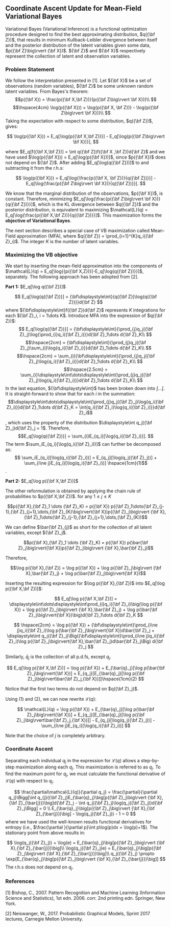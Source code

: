 
## Coordinate Ascent Update for Mean-Field Variational Bayes
Variational Bayes (Variational Inference) is a functional optimization procedure designed to find the best approximating distribution, $q({\bf Z})$, that results in minimum Kullback-Leibler divergence between itself and the posterior distribution of the latent variables given some data, $p({\bf Z}\big\rvert {\bf X})$. ${\bf Z}$ and ${\bf X}$ respectively represent the collection of latent and observation variables.

### Problem Statement
We follow the interpretation presented in [1]. Let ${\bf X}$ be a set of observations (random variables), ${\bf Z}$ be some unknown random latent variables. From Bayes's theorem: 
$$p({\bf X}) = \frac{p({\bf X,\bf Z})}{p({\bf Z\big\rvert \bf X})}\\
$$
$$\hspace{4cm} \log(p({\bf X})) = \log{p({\bf X, \bf Z})} - \log{p({\bf Z\big\rvert \bf X})}\\
$$
Taking the expectation with respect to some distribution, $q({\bf Z})$, gives:

$$
\log(p({\bf X})) = E_q[\log{p({\bf X,\bf Z})}] - E_q[\log{p({\bf Z\big\rvert \bf X})}],
$$

where $E_q[f({\bf X,\bf Z})] = \int q({\bf Z})f({\bf X ,\bf Z})d{\bf Z}$ and we have used $\log(p({\bf X})) = E_q[\log(p({\bf X}))]$, since $p({\bf X})$ does not depend on ${\bf Z}$. After adding $E_q[\log(q({\bf Z}))]$ to and subtracting it from the r.h.s: 

$$
\log(p({\bf X})) = E_q[\log{\frac{p({\bf X, \bf Z})}{q({\bf Z})}}] - E_q[\log{\frac{p({\bf Z\big\rvert \bf X})}{q({\bf Z})}}].
$$

We know that the marginal distribution of the observations, $p({\bf X})$, is constant. Therefore, minimizing $E_q[\log{\frac{p({\bf Z\big\rvert \bf X})}{q({\bf Z})}}]$, which is the KL divergence between $q({\bf Z})$ and the posterior distribution, is equivalent to maximizing $\mathcal{L}(q) = E_q[\log{\frac{p({\bf X,\bf Z})}{q({\bf Z})}}]$. This maximization forms the **objective of Variational Bayes**. 

The next section describes a special case of VB maximization called Mean-Field approximation (MFA), where $q({\bf Z}) = \prod_{i=1}^{K}q_i({\bf Z}_i)$. The integer $K$ is the number of latent variables. 


### Maximizing the VB objective
We start by inserting the mean-field approximation into the components of $\mathcal{L}(q) =  E_q[\log{{p({\bf X,Z})}]-E_q[\log{q({\bf Z})}}]$, separately. The following approach has been adopted from [2]. 

**Part 1:**    $E_q[\log q({\bf Z})]$

$$
E_q[\log{q({\bf Z})}] = {\bf\displaystyle\int}{q({\bf Z})\log{q({\bf Z})}}d{\bf Z}
$$
 where ${\bf\displaystyle\int}f({\bf Z})d{\bf Z}$ represents $K$ integrations for each ${\bf Z}_i, i = 1\dots K$.
Introduce MFA into the expression of $q({\bf Z})$:
$$
E_q[\log{q({\bf Z})}] =  {\bf\displaystyle\int}{\prod_{j}q_j({\bf Z}_j)\log{\prod_{i}q_i({\bf Z}_i)}}d{\bf Z}_1\dots d{\bf Z}_K\\
$$
$$\hspace{2cm} =  {\bf\displaystyle\int}{\prod_{j}q_j({\bf Z}_j)\sum_{i}\log{q_i({\bf Z}_i)}}d{\bf Z}_1\dots d{\bf Z}_K\\
$$
$$\hspace{2cm} =  \sum_{i}{\bf\displaystyle\int}{\prod_{j}q_j({\bf Z}_j)\log{q_i({\bf Z}_i)}}d{\bf Z}_1\dots d{\bf Z}_K\\
$$
$$\hspace{2.5cm} =  \sum_{i}\displaystyle\int\dots\displaystyle\int{\prod_{j}q_j({\bf Z}_j)\log{q_i({\bf Z}_i)}}d{\bf Z}_1\dots d{\bf Z}_K\\
$$
In the last equation, ${\bf\displaystyle\int}$ has been broken down into $\displaystyle\int\dots\displaystyle\int$. 
 It is straight-forward to show that for each $i$ in the summation: $$\displaystyle\int\dots\displaystyle\int{\prod_{j}q_j({\bf Z}_j)\log{q_i({\bf Z}_i)}}d{\bf Z}_1\dots d{\bf Z}_K = \int{q_i({\bf Z}_i)\log{q_i({\bf Z}_i)}}d{\bf Z}_i$$

, which uses the property of the distribution $\displaystyle\int q_j({\bf Z}_j)d{\bf Z}_j = 1$. Therefore,
$$E_q[\log{q({\bf Z})}]  =  \sum_{i}E_{q_i}[\log{q_i({\bf Z}_i)}].
$$
The term $\sum_iE_{q_i}[\log(q_i({\bf Z}_i))]$ can further be decomposed as:
$$
\sum_iE_{q_i}[\log(q_i({\bf Z}_i))] = E_{q_j}[\log(q_j({\bf Z}_j))] + \sum_{i\ne j}E_{q_i}[\log(q_i({\bf Z}_i))] \hspace{1cm}(1)$$.

**Part 2:**    $E_q[\log p({\bf X,\bf Z})]$

The other reformulation is obtained by applying the chain rule of probabilities to $p({\bf X,\bf Z})$.
for any $1\le j \le K$

$$p({\bf X},{\bf Z}_1 \dots {\bf Z}_K) = p({\bf X}) p({\bf Z}_1\dots{\bf Z}_{j-1},{\bf Z}_{j+1},\dots,{\bf Z}_{K}\big\rvert{\bf X})p({\bf Z}_j\big\rvert {\bf X},{\bf Z}_1\dots{\bf Z}_{j-1},{\bf Z}_{j+1},\dots,{\bf Z}_{K})$$

We can define $\bar{\bf Z}_{j}$ as short for the collection of all latent variables, except ${\bf Z}_j$. 

$$p({\bf X},{\bf Z}_1 \dots {\bf Z}_K) = p({\bf X}) p(\bar{\bf Z}_j\big\rvert{\bf X})p({\bf Z}_j\big\rvert {\bf X},\bar{\bf Z}_j)$$

Therefore, 

$$\log p({\bf X},{\bf Z}) = \log p({\bf X}) + \log p({\bf Z}_j\big\rvert {\bf X},\bar{\bf Z}_j) + \log p(\bar{\bf Z}_j\big\rvert{\bf X})$$

Inserting the resulting expression for $\log p({\bf X},{\bf Z})$ into $E_q[\log p({\bf X,\bf Z})]$: 

$$
E_q[\log p({\bf X,\bf Z})] = \displaystyle\int\dots\displaystyle\int\prod_{i}q_i({\bf Z}_i)\big(\log p({\bf X}) + \log p({\bf Z}_j\big\rvert {\bf X},\bar{\bf Z}_j) + \log p(\bar{\bf Z}_j\big\rvert{\bf X})\big)d{\bf Z}_1\dots d{\bf Z}_K
$$

$$
\hspace{2cm} = \log p({\bf X}) + {\bf\displaystyle\int}\prod_{i\ne j}q_i({\bf Z}_i)\log p(\bar{\bf Z}_j\big\rvert{\bf X})d\bar{\bf Z}_j + 
\displaystyle\int q_j({\bf Z}_j)\Big({\bf\displaystyle\int}\prod_{i\ne j}q_i({\bf Z}_i)\log p({\bf Z}_j\big\rvert{\bf X},\bar{\bf Z}_j)d\bar{\bf Z}_j\Big) d{\bf Z}_j
$$

Similarly, $\bar{q}_j$ is the collection of all p.d.fs, except $q_j$. 

$$
E_q[\log p({\bf X,\bf Z})] = \log p({\bf X}) + E_{\bar{q}_j}[\log p(\bar{\bf Z}_j\big\rvert{\bf X})] + E_{q_j}[E_{\bar{q}_j}[\log p({\bf Z}_j\big\rvert\bar{\bf Z}_j,{\bf X})]]\hspace{1cm}(2)
$$

Notice that the first two terms do not depend on $q({\bf Z}_j)$. 

Using (1) and (2), we can now rewrite $\mathcal{L}(q)$: 

$$
\mathcal{L}(q) = \log p({\bf X}) + E_{\bar{q}_j}[\log p(\bar{\bf Z}_j\big\rvert{\bf X})] + E_{q_j}[E_{\bar{q}_j}[\log p({\bf Z}_j\big\rvert\bar{\bf Z}_j,{\bf X})]] - E_{q_j}[\log(q_j({\bf Z}_j))] - \sum_{i\ne j}E_{q_i}[\log(q_i({\bf Z}_i))]
$$ 

Note that the choice of $j$ is completely arbitrary. 

### Coordinate Ascent
Separating each individual $q_j$ in the expression for $\mathcal{L}(q)$ allows a step-by-step maximization along each $q_j$. This maximization is referred to as $q_j$. To find the maximum point for $q_j$, we must calculate the functional derivative of $\mathcal{L}(q)$ with respect to $q_j$. 

$$
\frac{\partial\mathcal{L}(q)}{\partial q_j} = \frac{\partial}{\partial q_j}\Bigg[\int q_{j}({\bf Z}_j)E_{\bar{q}_j}\big[p({\bf Z}_j\big\rvert {\bf X},{\bf Z}_{\bar{j}})\big]d{\bf Z}_j
                                   - \int q_j({\bf Z}_j)\log(q_j({\bf Z}_j))d{\bf Z}_j\Bigg] = 0 \\
                                   E_{\bar{q}_j}\big[p({\bf Z}_j\big\rvert {\bf X},{\bf Z}_{\bar{j}})\big] - \log(q_j({\bf Z}_j)) - 1 = 0
$$
where we have used the well-known results functional derivatives for entropy (i.e., $\frac{\partial }{\partial p}\int p\log(p)dx = \log(p)+1$). The stationary point from above results in: 

$$
\log(q_j({\bf Z}_j)) + \log(e) = E_{\bar{q}_j}\big[p({\bf Z}_j\big\rvert {\bf X},{\bf Z}_{\bar{j}})\big]\\
\log(q_j({\bf Z}_j)e) = E_{\bar{q}_j}\big[p({\bf Z}_j\big\rvert {\bf X},{\bf Z}_{\bar{j}})\big]\\
q_j({\bf Z}_j) \propto \exp[E_{\bar{q}_j}\big[p({\bf Z}_j\big\rvert {\bf X},{\bf Z}_{\bar{j}})\big]]
$$
The r.h.s does not depend on $q_j$. 

### References
[1] Bishop, C., 2007. Pattern Recognition and Machine Learning (Information Science and Statistics), 1st edn. 2006. corr. 2nd printing edn. Springer, New York.

[2] Neiswanger, W., 2017. Probabilistic Graphical Models, Sprint 2017 lectures, Carnegie Mellon University. 


```python

```
